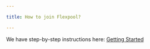 ```yaml
---

title: How to join Flexpool?

---
```


We have step-by-step instructions here: [Getting Started](/get-started)
